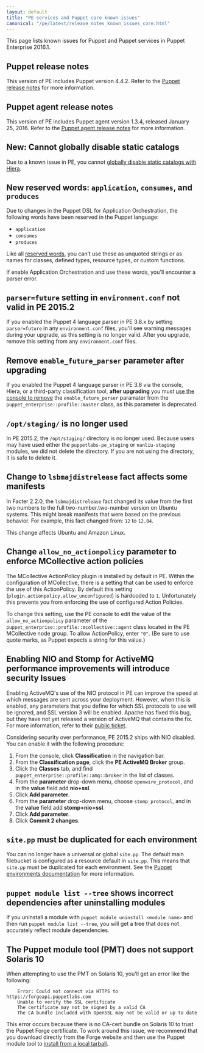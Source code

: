 ```yaml
---
layout: default
title: "PE services and Puppet core known issues"
canonical: "/pe/latest/release_notes_known_issues_core.html"
---
```


This page lists known issues for Puppet and Puppet services in Puppet Enterprise 2016.1.


## Puppet release notes

This version of PE includes Puppet version 4.4.2. Refer to the [Puppet release notes]({{puppet}}/release_notes.html) for more information.

## Puppet agent release notes

This version of PE includes Puppet agent version 1.3.4, released January 25, 2016. Refer to the [Puppet agent release notes]({{puppet}}/release_notes_agent.html#puppet-agent-134) for more information.

## **New:** Cannot globally disable static catalogs

Due to a known issue in PE, you cannot [globally disable static catalogs with Hiera](./static_catalogs.html#disabling-static-catalogs-globally-with-hiera). <!--PE-16471--> 

## New reserved words: `application`, `consumes`, and `produces`

Due to changes in the Puppet DSL for Application Orchestration, the following words have been reserved in the Puppet language:

- `application`
- `consumes`
- `produces`

Like all [reserved words]({{puppet}}/lang_reserved.html), you can’t use these as unquoted strings or as names for classes, defined types, resource types, or custom functions.

If enable Application Orchestration and use these words, you'll encounter a parser error.

## `parser=future` setting in `environment.conf` not valid in PE 2015.2

If you enabled the Puppet 4 language parser in PE 3.8.x by setting `parser=future` in any `environment.conf` files, you'll see warning messages during your upgrade, as this setting is no longer valid. After you upgrade, remove this setting from any `environment.conf` files.

## Remove `enable_future_parser` parameter after upgrading

If you enabled the Puppet 4 language parser in PE 3.8 via the console, Hiera, or a third-party classification tool, **after upgrading** you must [use the console to remove](./console_classes_groups_making_changes.html#deleting-parameters) the `enable_future_parser` paramater from the `puppet_enterprise::profile::master` class, as this parameter is deprecated.

## `/opt/staging/` is no longer used

In PE 2015.2, the `/opt/staging/` directory is no longer used. Because users may have used either the `puppetlabs-pe_staging` or `nanliu-staging` modules, we did not delete the directory. If you are not using the directory, it is safe to delete it.

## Change to `lsbmajdistrelease` fact affects some manifests

In Facter 2.2.0, the `lsbmajdistrelease` fact changed its value from the first two numbers to the full two-number.two-number version on Ubuntu systems. This might break manifests that were based on the previous behavior. For example, this fact changed from: `12` to `12.04`.

This change affects Ubuntu and Amazon Linux. 

## Change `allow_no_actionpolicy` parameter to enforce MCollective action policies

The MCollective ActionPolicy plugin is installed by default in PE. Within the configuration of MCollective, there is a setting that can be used to enforce the use of this ActionPolicy. By default this setting (`plugin.actionpolicy.allow_unconfigured`) is hardcoded to `1`. Unfortunately this prevents you from enforcing the use of configured Action Policies.

To change this setting, use the PE console to edit the value of the `allow_no_actionpolicy` parameter of the `puppet_enterprise::profile::mcollective::agent` class located in the PE MCollective node group. To allow ActionPolicy, enter `"0"`. (Be sure to use quote marks, as Puppet expects a string for this value.)

## Enabling NIO and Stomp for ActiveMQ performance improvements will introduce security Issues

Enabling ActiveMQ's use of the NIO protocol in PE can improve the speed at which messages are sent across your deployment. However, when this is enabled, any parameters that you define for which SSL protocols to use will be ignored, and SSL version 3 will be enabled. Apache has fixed this bug, but they have not yet released a version of ActiveMQ that contains the fix. For more information, refer to their [public ticket](https://issues.apache.org/jira/browse/AMQ-5407).

Considering security over performance, PE 2015.2 ships with NIO disabled. You can enable it with the following procedure:

1. From the console, click __Classification__ in the navigation bar.
2. From the __Classification page__, click the __PE ActiveMQ Broker__ group.
3. Click the __Classes__ tab, and find `puppet_enterprise::profile::amq::broker` in the list of classes.
4. From the __parameter__ drop-down menu, choose `openwire_protocol`, and in the __value__ field add __nio+ssl__.
6. Click __Add parameter__.
7. From the __parameter__ drop-down menu, choose `stomp_protocol`, and in the __value__ field add __stomp+nio+ssl__.
8. Click __Add parameter__.
9. Click __Commit 2 changes__.

## `site.pp` must be duplicated for each environment

You can no longer have a universal or global `site.pp`. The default main filebucket is configured as a resource default in `site.pp`. This means that `site.pp` must be duplicated for each environment. See the [Puppet environments documentation]({{puppet}}/environments.html) for more information.

## `puppet module list --tree` shows incorrect dependencies after uninstalling modules

If you uninstall a module with `puppet module uninstall <module name>` and then run `puppet module list --tree`, you will get a tree that does not accurately reflect module dependencies.

## The Puppet module tool (PMT) does not support Solaris 10

When attempting to use the PMT on Solaris 10, you'll get an error like the following:

		Error: Could not connect via HTTPS to https://forgeapi.puppetlabs.com
  		Unable to verify the SSL certificate
    	The certificate may not be signed by a valid CA
    	The CA bundle included with OpenSSL may not be valid or up to date

This error occurs because there is no CA-cert bundle on Solaris 10 to trust the Puppet Forge certificate. To work around this issue, we recommend that you download directly from the Forge website and then use the Puppet module tool to [install from a local tarball]({{puppet}}/modules_installing.html#installing-from-a-release-tarball).

